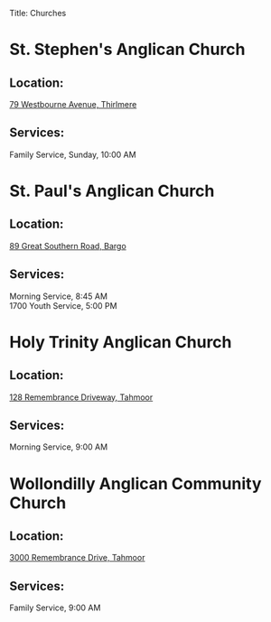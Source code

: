Title: Churches

# St. Stephen's Anglican Church
## Location:  
[79 Westbourne Avenue, Thirlmere](https://www.google.com.au/maps/place/St.+Stephen's+Anglican+Church+Thirlmere/@-34.2026113,150.5711805,19z/data=!4m2!3m1!1s0x0000000000000000:0xd29c25126804de29)

## Services:
Family Service, Sunday, 10:00 AM  


# St. Paul's Anglican Church
## Location:  
[89 Great Southern Road, Bargo](https://www.google.com.au/maps/place/St+Paul's+Anglican+Church/@-34.289494,150.580615,17z/data=!3m1!4b1!4m2!3m1!1s0x6b13aa752aa1dff3:0x5d13c43146e98d7b)

## Services:
Morning Service, 8:45 AM  
1700 Youth Service, 5:00 PM  


# Holy Trinity Anglican Church
## Location:
[128 Remembrance Driveway, Tahmoor](https://www.google.com.au/maps/place/Holy+Trinity+Anglican+Church+Tahmoor/@-34.2244984,150.5933635,17z/data=!4m5!1m2!2m1!1sTahmoor+Anglican+church!3m1!1s0x6b13000356123597:0x540765fe20cf8c1b)

## Services:
Morning Service, 9:00 AM  


# Wollondilly Anglican Community Church
## Location:
[3000 Remembrance Drive, Tahmoor](https://www.google.com.au/maps/place/Wollondilly+Anglican+Community+Church/@-34.2529249,150.5741818,17z/data=!4m6!1m3!3m2!1s0x0:0x7acd6f5f89a527ff!2sWollondilly+Anglican+Community+Church!3m1!1s0x0:0x7acd6f5f89a527ff)

## Services:
Family Service, 9:00 AM  

